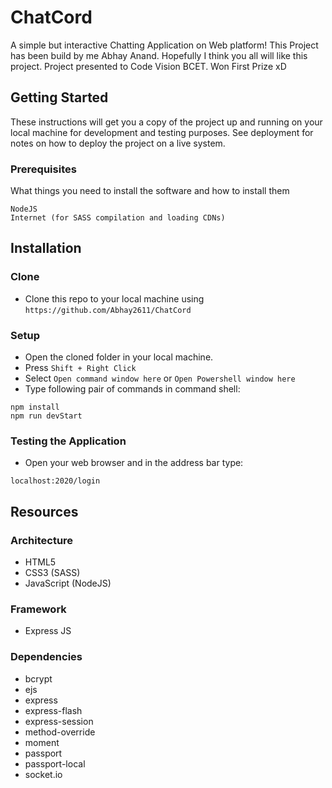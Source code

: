 # ChatCord

 A simple but interactive Chatting Application on Web platform! This Project has been build by me Abhay Anand. Hopefully I think you all will like this project. Project presented to Code Vision BCET. Won First Prize xD

## Getting Started

These instructions will get you a copy of the project up and running on your local machine for development and testing purposes. See deployment for notes on how to deploy the project on a live system.

### Prerequisites

What things you need to install the software and how to install them

```
NodeJS 
Internet (for SASS compilation and loading CDNs)
```
## Installation

### Clone

- Clone this repo to your local machine using `https://github.com/Abhay2611/ChatCord`

### Setup

- Open the cloned folder in your local machine.
- Press `Shift + Right Click` 
- Select `Open command window here` or `Open Powershell window here`
- Type following pair of commands in command shell:

```
npm install
npm run devStart
```

### Testing the Application

- Open your web browser and in the address bar type:

```
localhost:2020/login
```

## Resources

### Architecture

- HTML5
- CSS3 (SASS)
- JavaScript (NodeJS)

### Framework

- Express JS

### Dependencies

- bcrypt
- ejs
- express
- express-flash
- express-session
- method-override
- moment
- passport
- passport-local
- socket.io
